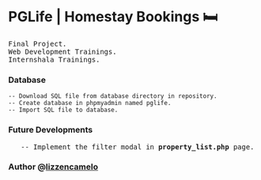 # PGLife | Homestay Bookings 🛏️

<samp> Final Project.  
Web Development Trainings.  
Internshala Trainings. </samp>

### Database
    -- Download SQL file from database directory in repository.
    -- Create database in phpmyadmin named pglife.
    -- Import SQL file to database.

### Future Developments
<samp> 
&nbsp;&nbsp;&nbsp;-- Implement the filter modal in <b>property_list.php</b> page. 
</samp>

### Author @[lizzencamelo](https://github.com/lizzencamelo/)
